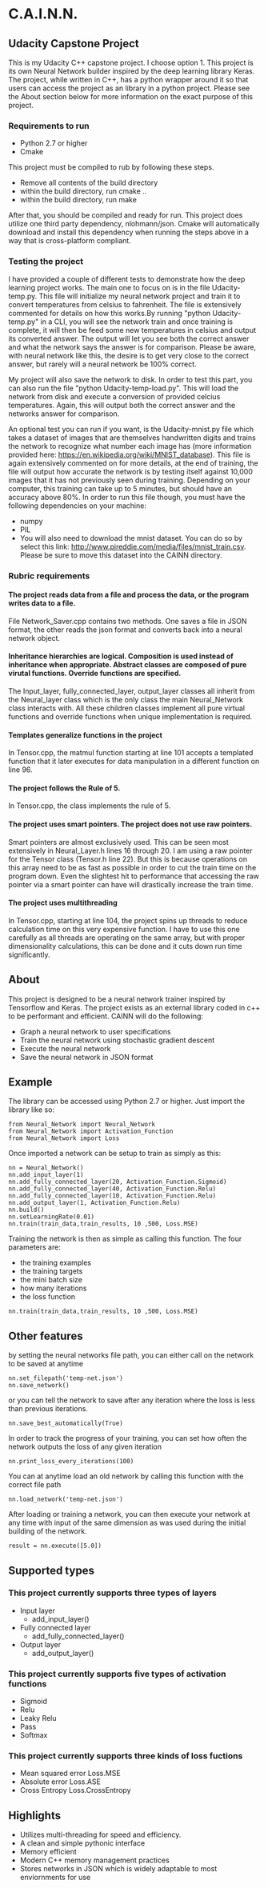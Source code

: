 # C.A.I.N.N.

## Udacity Capstone Project
This is my Udacity C++ capstone project. I choose option 1. This project is its own Neural Network builder inspired by the deep learning library Keras. The project, while written in C++, has a python wrapper around it so that users can access the project as an library in a python project. Please see the About section below for more information on the exact purpose of this project. 

### Requirements to run
- Python 2.7 or higher
- Cmake

This project must be compiled to rub by following these steps. 

- Remove all contents of the build directory
- within the build directory, run cmake ..
- within the build directory, run make

After that, you should be compiled and ready for run. This project does utilize one third party dependency, nlohmann/json. Cmake will automatically download and install this dependency when running the steps above in a way that is cross-platform compliant.

### Testing the project
I have provided a couple of different tests to demonstrate how the deep learning project works. The main one to focus on is in the file Udacity-temp.py. This file will initialize my neural network project and train it to convert temperatures from celsius to fahrenheit. The file is extensively commented for details on how this works.By running "python Udacity-temp.py" in a CLI, you will see the network train and once training is complete, it will then be feed some new temperatures in celsius and output its converted answer. The output will let you see both the correct answer and what the network says the answer is for comparison. Please be aware, with neural network like this, the desire is to get very close to the correct answer, but rarely will a neural network be 100% correct. 

My project will also save the network to disk. In order to test this part, you can also run the file "python Udacity-temp-load.py". This will load the network from disk and execute a conversion of provided celcius temperatures. Again, this will output both the correct answer and the networks answer for comparison. 

An optional test you can run if you want, is the Udacity-mnist.py file which takes a dataset of images that are themselves handwritten digits and trains the network to recognize what number each image has (more information provided here: https://en.wikipedia.org/wiki/MNIST_database). This file is again extensively commented on for more details, at the end of training, the file will output how accurate the network is by testing itself against 10,000 images that it has not previously seen during training. Depending on your computer, this training can take up to 5 minutes, but should have an accuracy above 80%. In order to run this file though, you must have the following dependencies on your machine:
- numpy
- PIL
- You will also need to download the mnist dataset. You can do so by select this link: http://www.pjreddie.com/media/files/mnist_train.csv. Please be sure to move this dataset into the CAINN directory.

### Rubric requirements
#### The project reads data from a file and process the data, or the program writes data to a file. 
File Network_Saver.cpp contains two methods. One saves a file in JSON format, the other reads the json format and converts back into a neural network object.
#### Inheritance hierarchies are logical. Composition is used instead of inheritance when appropriate. Abstract classes are composed of pure virutal functions. Override functions are specified.
The Input_layer, fully_connected_layer, output_layer classes all inherit from the Neural_layer class which is the only class the main Neural_Network class interacts with. All these children classes implement all pure virtual functions and override functions when unique implementation is required.
#### Templates generalize functions in the project
In Tensor.cpp, the matmul function starting at line 101 accepts a templated function that it later executes for data manipulation in a different function on line 96.
#### The project follows the Rule of 5.
In Tensor.cpp, the class implements the rule of 5.
#### The project uses smart pointers. The project does not use raw pointers.
Smart pointers are almost exclusively used. This can be seen most extensively in Neural_Layer.h lines 16 through 20. I am using a raw pointer for the Tensor class (Tensor.h line 22). But this is because operations on this array need to be as fast as possible in order to cut the train time on the program down. Even the slightest hit to performance that accessing the raw pointer via a smart pointer can have will drastically increase the train time.
#### The project uses multithreading
In Tensor.cpp, starting at line 104, the project spins up threads to reduce calculation time on this very expensive function. I have to use this one carefully as all threads are operating on the same array, but with proper dimensionality calculations, this can be done and it cuts down run time significantly.

## About
This project is designed to be a neural network trainer inspired by Tensorflow and Keras. The project exists as an external library coded in c++ to be performant and efficient. CAINN will do the following:
- Graph a neural network to user specifications
- Train the neural network using stochastic gradient descent
- Execute the neural network
- Save the neural network in JSON format

## Example
The library can be accessed using Python 2.7 or higher. Just import the library like so:
```
from Neural_Network import Neural_Network
from Neural_Network import Activation_Function
from Neural_Network import Loss
```

Once imported a network can be setup to train as simply as this:
```
nn = Neural_Network()
nn.add_input_layer(1)
nn.add_fully_connected_layer(20, Activation_Function.Sigmoid)
nn.add_fully_connected_layer(40, Activation_Function.Relu)
nn.add_fully_connected_layer(10, Activation_Function.Relu)
nn.add_output_layer(1, Activation_Function.Relu)
nn.build()
nn.setLearningRate(0.01)
nn.train(train_data,train_results, 10 ,500, Loss.MSE)
```
Training the network is then as simple as calling this function. The four parameters are:
- the training examples
- the training targets
- the mini batch size
- how many iterations
- the loss function
```
nn.train(train_data,train_results, 10 ,500, Loss.MSE)
```

## Other features
by setting the neural networks file path, you can either call on the network to be saved at anytime
```
nn.set_filepath('temp-net.json')
nn.save_network()
```
or you can tell the network to save after any iteration where the loss is less than previous iterations.
```
nn.save_best_automatically(True)
```
In order to track the progress of your training, you can set how often the network outputs the loss of any given iteration
```
nn.print_loss_every_iterations(100)
```
You can at anytime load an old network by calling this function with the correct file path
```
nn.load_network('temp-net.json')
```
After loading or training a network, you can then execute your network at any time with input of the same dimension as was used during the initial building of the network.
```
result = nn.execute([5.0])
```

## Supported types

### This project currently supports three types of layers
- Input layer
    - add_input_layer()
- Fully connected layer
    - add_fully_connected_layer()
- Output layer
    - add_output_layer()

### This project currently supports five types of activation functions
- Sigmoid
- Relu
- Leaky Relu
- Pass
- Softmax

### This project currently supports three kinds of loss fuctions
- Mean squared error
    Loss.MSE
- Absolute error
    Loss.ASE
- Cross Entropy
    Loss.CrossEntropy

## Highlights
- Utilizes multi-threading for speed and efficiency.
- A clean and simple pythonic interface
- Memory efficient 
- Modern C++ memory management practices 
- Stores networks in JSON which is widely adaptable to most enviornments for use
